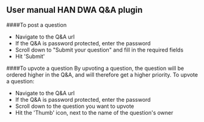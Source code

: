 ## User manual HAN DWA Q&A plugin

####To post a question
 - Navigate to the Q&A url
 - If the Q&A is password protected, enter the password
 - Scroll down to "Submit your question" and fill in the required fields
 - Hit 'Submit'

####To upvote a question
By upvoting a question, the question will be ordered higher in the Q&A, and will therefore get a higher priority. To upvote a question:
 - Navigate to the Q&A url
 - If the Q&A is password protected, enter the password
 - Scroll down to the question you want to upvote
 - Hit the 'Thumb' icon, next to the name of the question's owner
 